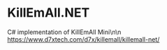 # KillEmAll.NET
C# implementation of KillEmAll Mini\n\n
https://www.d7xtech.com/d7x/killemall/killemall-net/
